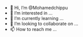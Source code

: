 - 👋 Hi, I’m @Mohamedchippu
- 👀 I’m interested in ...
- 🌱 I’m currently learning ...
- 💞️ I’m looking to collaborate on ...
- 📫 How to reach me ...

<!---
Mohamedchippu/Mohamedchippu is a ✨ special ✨ repository because its `README.md` (this file) appears on your GitHub profile.
You can click the Preview link to take a look at your changes.
--->
